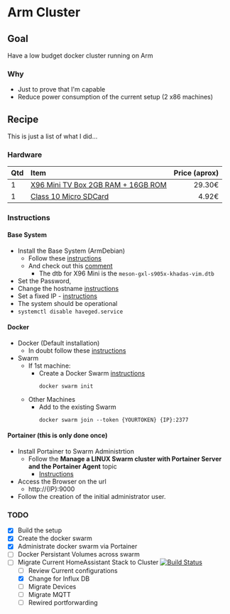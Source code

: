 # Arm Cluster

## Goal 
Have a low budget docker cluster running on Arm 

### Why 
- Just to prove that I'm capable
- Reduce power consumption of the current setup (2 x86 machines)

## Recipe
This is just a list of what I did...

### Hardware
| Qtd           | Item                                                          | Price (aprox)  |
| ------------- |:--------------------------------------------------------------| --------------:|
| 1             | [X96 Mini TV Box 2GB RAM + 16GB ROM](https://bit.ly/2Gz0gVq)  | 29.30€         |
| 1             | [Class 10 Micro SDCard](https://bit.ly/2Rexsp7)               | 4.92€          |

### Instructions

#### Base System
- Install the Base System (ArmDebian)  
    - Follow these [instructions](https://forum.armbian.com/topic/7930-armbian-for-amlogic-s9xxx-kernel-41x-ver-555/)
    - And check out this [comment](https://forum.armbian.com/topic/7930-armbian-for-amlogic-s9xxx-kernel-41x-ver-555/?page=8&tab=comments#comment-66454)
        -   The dtb for X96 Mini is the 
            `meson-gxl-s905x-khadas-vim.dtb` 
- Set the Password, 
- Change the hostname [instructions](https://www.cyberciti.biz/faq/ubuntu-change-hostname-command/)
- Set a fixed IP - [instructions](https://linuxconfig.org/how-to-setup-a-static-ip-address-on-debian-linux)
- The system should be operational 
- ```systemctl disable haveged.service```

#### Docker 
- Docker (Default installation)
    - In doubt follow these  [instructions](https://blog.alexellis.io/getting-started-with-docker-on-raspberry-pi/)
- Swarm 
    - If 1st machine:
        - Create a Docker Swarm [instructions](https://docs.docker.com/engine/reference/commandline/swarm_init/)
            ```
            docker swarm init
            ```
    - Other Machines
        - Add to the existing Swarm
            ```
            docker swarm join --token {YOURTOKEN} {IP}:2377
            ```
#### Portainer (this is only done once)
- Install Portainer to Swarm Administrtion 
    - Follow the **Manage a LINUX Swarm cluster with Portainer Server and the Portainer Agent** topic
        - [Instructions](https://www.portainer.io/installation/)
- Access the Browser on the url
    - http://{IP}:9000
- Follow the creation of the initial administrator user. 


### TODO
- [x] Build the setup
- [x] Create the docker swarm
- [x] Administrate docker swarm via Portainer
- [ ] Docker Persistant Volumes across swarm
- [ ] Migrate Current HomeAssistant Stack to Cluster [![Build Status](https://travis-ci.org/ptorrezao/homeassistant.svg?branch=ARMCluster)](https://travis-ci.org/ptorrezao/homeassistant) 
    - [ ] Review Current configurations
    - [x] Change for Influx DB
    - [ ] Migrate Devices
    - [ ] Migrate MQTT 
    - [ ] Rewired portforwarding